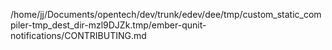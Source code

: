 /home/jj/Documents/opentech/dev/trunk/edev/dee/tmp/custom_static_compiler-tmp_dest_dir-mzl9DJZk.tmp/ember-qunit-notifications/CONTRIBUTING.md